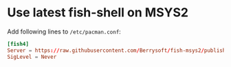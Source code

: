 # Use latest fish-shell on MSYS2
Add following lines to `/etc/pacman.conf`:
``` conf
[fish4]
Server = https://raw.githubusercontent.com/Berrysoft/fish-msys2/publish
SigLevel = Never
```
